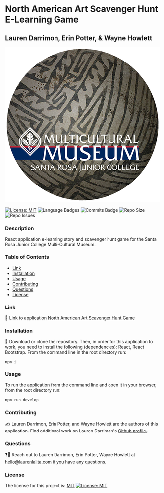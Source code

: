 # North American Art Scavenger Hunt E-Learning Game
## Lauren Darrimon, Erin Potter, & Wayne Howlett

![round logo with black geometric pattern on light colored clay](client/src/assets/images/logo-500.png)

[![License: MIT](https://img.shields.io/badge/License-MIT-yellow?style=for-the-badge&logo=appveyor)](https://opensource.org/licenses/MIT) ![Language Badges](https://img.shields.io/github/languages/top/laurenDarrimon/srjc-museum-app?style=for-the-badge&logo=appveyor) ![Commits Badge](https://img.shields.io/github/last-commit/laurenDarrimon/srjc-museum-app?style=for-the-badge&logo=appveyor) ![Repo Size](https://img.shields.io/github/repo-size/laurenDarrimon/srjc-museum-app?style=for-the-badge&logo=appveyor) ![Repo Issues](https://img.shields.io/github/issues/laurenDarrimon/srjc-museum-app?style=for-the-badge&logo=appveyor)
    
### Description
React application e-learning story and scavenger hunt game for the Santa Rosa Junior College Multi-Cultural Museum.

### Table of Contents

* [Link](#link)
* [Installation](#installation)
* [Usage](#usage)
* [Contributing](#contributing)
* [Questions](#questions)
* [License](#license)


### Link 
🔗 
Link to application [North American Art Scavenger Hunt Game]()


### Installation
🔧
Download or clone the repository. Then, in order for this application to work, you need to install the following (dependencies): 
React, React Bootstrap. From the command line in the root directory run: 

~~~
npm i 

~~~


### Usage 
To run the application from the command line and open it in your browser, from the root directory run: 

~~~
npm run develop
~~~


### Contributing 
✍️ 
Lauren Darrimon, Erin Potter, and Wayne Howlett are the authors of this application. Find additional work on Lauren Darrimon's [Github profile.](http://github.com/laurenDarrimon).


### Questions
❓💌
Reach out to Lauren Darrimon, Erin Potter, Wayne Howlett at hello@laurenlalita.com if you have any questions. 

### License
The license for this project is: [MIT](https://opensource.org/licenses/MIT)
[![License: MIT](https://img.shields.io/badge/License-MIT-yellow?style=for-the-badge&logo=appveyor)](https://opensource.org/licenses/MIT)

